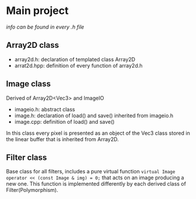 # Main project 

*info can be found in every .h file*

## Array2D class

* array2d.h: declaration of templated class Array2D
* arrat2d.hpp: definition of every function of array2d.h

## Image class
Derived  of Array2D<Vec3<float>> and ImageIO

* imageio.h: abstract class
* image.h: declaration of load() and save() inherited from imageio.h
* image.cpp: definition of load() and save()

In this class every pixel is presented as an object of the Vec3 class stored
in the linear buffer that is inherited from Array2D.

## Filter class

Base class for all filters, includes a pure virtual function `virtual Image operator << (const Image & img) = 0;`
that acts on an image producing a new one. This function is implemented differently by each derived class of Filter(Polymorphism).


